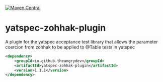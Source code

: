 [![Maven Central](https://maven-badges.herokuapp.com/maven-central/io.github.theangrydev/yatspec-zohhak-plugin/badge.svg?style=flat)](https://maven-badges.herokuapp.com/maven-central/io.github.theangrydev/yatspec-zohhak-plugin)

# yatspec-zohhak-plugin
A plugin for the yatspec acceptance test library that allows the parameter coercion from zohhak to be applied to @Table tests in yatspec

```xml
<dependency>
    <groupId>io.github.theangrydev</groupId>
    <artifactId>yatspec-zohhak-plugin</artifactId>
    <version>1.1.1</version>
</dependency>
```
